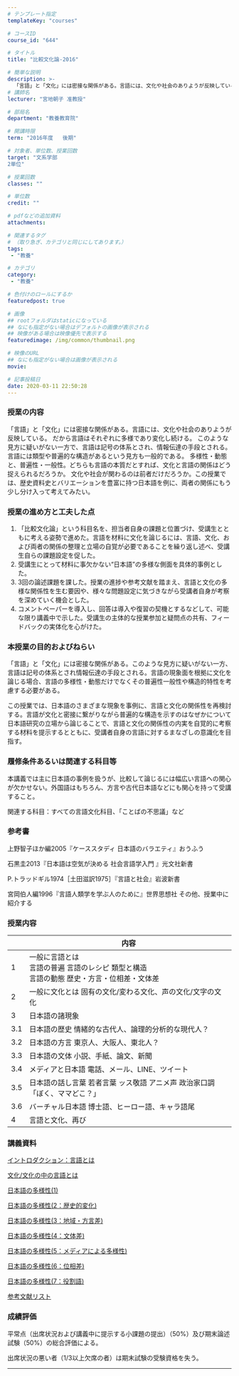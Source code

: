 ```yaml
---
# テンプレート指定
templateKey: "courses"

# コースID
course_id: "644"

# タイトル
title: "比較文化論-2016"

# 簡単な説明
description: >-
  「言語」と「文化」には密接な関係がある。言語には、文化や社会のありようが反映している。だから言語はそれぞれに多様であり変化し続ける。このような見方に疑いがない一方で、言語は記号の体系とされ、情報伝達の手段とされる。言語には類型や普遍的な構造があるという見方も一般的である。多様性・動態と、普遍性・一般性。どちらも言語の本質だとすれば、文化と言語の関係はどう捉えられるだろうか。文化や社会が関わるのは前 ...
# 講師名
lecturer: "宮地朝子 准教授"

# 部局名
department: "教養教育院"

# 開講時限
term: "2016年度	後期"

# 対象者、単位数、授業回数
target: "文系学部
2単位"

# 授業回数
classes: ""

# 単位数
credit: ""

# pdfなどの追加資料
attachments:

# 関連するタグ
# （取り急ぎ、カテゴリと同じにしてあります。）
tags:
 - "教養"

# カテゴリ
category:
 - "教養"

# 色付けのロールにするか
featuredpost: true

# 画像
## rootフォルダはstaticになっている
## なにも指定がない場合はデフォルトの画像が表示される
## 映像がある場合は映像優先で表示する
featuredimage: /img/common/thumbnail.png

# 映像のURL
## なにも指定がない場合は画像が表示される
movie: 

# 記事投稿日
date: 2020-03-11 22:50:28
---
```


### 授業の内容

「言語」と「文化」には密接な関係がある。言語には、文化や社会のありようが反映している。
だから言語はそれぞれに多様であり変化し続ける。
このような見方に疑いがない一方で、言語は記号の体系とされ、情報伝達の手段とされる。
言語には類型や普遍的な構造があるという見方も一般的である。
多様性・動態と、普遍性・一般性。どちらも言語の本質だとすれば、文化と言語の関係はどう捉えられるだろうか。
文化や社会が関わるのは前者だけだろうか。この授業では、歴史資料史とバリエーションを豊富に持つ日本語を例に、両者の関係にもう少し分け入って考えてみたい。


### 授業の進め方と工夫した点
1. 	「比較文化論」という科目名を、担当者自身の課題と位置づけ、受講生とともに考える姿勢で進めた。言語を材料に文化を論じるには、言語、文化、および両者の関係の整理と立場の自覚が必要であることを繰り返し述べ、受講生自らの課題設定を促した。
2. 	受講生にとって材料に事欠かない“日本語”の多様な側面を具体的事例とした。
3. 	3回の論述課題を課した。授業の進捗や参考文献を踏まえ、言語と文化の多様な関係性を生む要因や、様々な問題設定に気づきながら受講者自身が考察を深めていく機会とした。
4. 	コメントペーパーを導入し、回答は導入や復習の契機とするなどして、可能な限り講義中で示した。受講生の主体的な授業参加と疑問点の共有、フィードバックの実体化を心がけた。






### 本授業の目的およびねらい

「言語」と「文化」には密接な関係がある。このような見方に疑いがない一方、言語は記号の体系とされ情報伝達の手段とされる。言語の現象面を根拠に文化を論じる場合、言語の多様性・動態だけでなくその普遍性一般性や構造的特性を考慮する必要がある。


この授業では、日本語のさまざまな現象を事例に、言語と文化の関係性を再検討する。言語が文化と密接に繋がりながら普遍的な構造を示すのはなぜかについて日本語研究の立場から論じることで、言語と文化の関係性の内実を自覚的に考察する材料を提示するとともに、受講者自身の言語に対するまなざしの意識化を目指す。


### 履修条件あるいは関連する科目等
本講義では主に日本語の事例を扱うが、比較して論じるには幅広い言語への関心が欠かせない。外国語はもちろん、方言や古代日本語などにも関心を持って受講すること。


関連する科目：すべての言語文化科目、「ことばの不思議」など


### 参考書

上野智子ほか編2005『ケーススタディ 日本語のバラエティ』おうふう


石黒圭2013『日本語は空気が決める 社会言語学入門 』光文社新書


P.トラッドギル1974［土田滋訳1975］『言語と社会』岩波新書


宮岡伯人編1996『言語人類学を学ぶ人のために』世界思想社 その他、授業中に紹介する


### 授業内容

|    | 内容 |
|--- | ----------|
|1   | 一般に言語とは<br>言語の普遍 言語のレシピ 類型と構造<br>言語の動態 歴史・方言・位相差・文体差|
|2   | 一般に文化とは 固有の文化/変わる文化、声の文化/文字の文化                      |
|3   | 日本語の諸現象                                             |
|3.1 | 日本語の歴史 情緒的な古代人、論理的分析的な現代人？                          |
|3.2 | 日本語の方言 東京人、大阪人、東北人？                                 |
|3.3 | 日本語の文体 小説、手紙、論文、新聞                                  |
|3.4 | メディアと日本語 電話、メール、LINE、ツイート                           |
|3.5 | 日本語の話し言葉 若者言葉 ッス敬語 アニメ声 政治家口調「ぼく、ママどこ？」             |
|3.6 | バーチャル日本語 博士語、ヒーロー語、キャラ語尾                            |
|4   | 言語と文化、再び  |


### 講義資料

[イントロダクション：言語とは](http://ocw.nagoya-u.jp/files/644/miyachi2016-1.pdf) 


[文化/文化の中の言語とは](http://ocw.nagoya-u.jp/files/644/miyachi2016-2.pdf) 


[日本語の多様性(1) ](http://ocw.nagoya-u.jp/files/644/miyachi2016-3.pdf) 


[日本語の多様性(2：歴史的変化)](http://ocw.nagoya-u.jp/files/644/miyachi2016-3-1.pdf) 


[日本語の多様性(3：地域・方言差)](http://ocw.nagoya-u.jp/files/644/miyachi2016-3-2.pdf) 


[日本語の多様性(4：文体差)](http://ocw.nagoya-u.jp/files/644/miyachi2016-3-3.pdf) 


[日本語の多様性(5：メディアによる多様性)](http://ocw.nagoya-u.jp/files/644/miyachi2016-3-4.pdf) 


[日本語の多様性(6：位相差)](http://ocw.nagoya-u.jp/files/644/miyachi2016-3-5.pdf) 


[日本語の多様性(7：役割語)](http://ocw.nagoya-u.jp/files/644/miyachi2016-3-6.pdf) 


[参考文献リスト](http://ocw.nagoya-u.jp/files/644/miyachi2016-reference.pdf) 








### 成績評価
平常点（出席状況および講義中に提示する小課題の提出）（50%）及び期末論述試験（50%）の総合評価による。

出席状況の悪い者（1/3以上欠席の者）は期末試験の受験資格を失う。



-----